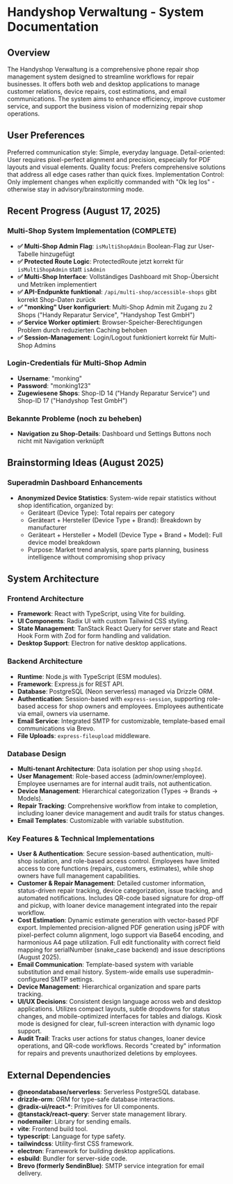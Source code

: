 # Handyshop Verwaltung - System Documentation

## Overview

The Handyshop Verwaltung is a comprehensive phone repair shop management system designed to streamline workflows for repair businesses. It offers both web and desktop applications to manage customer relations, device repairs, cost estimations, and email communications. The system aims to enhance efficiency, improve customer service, and support the business vision of modernizing repair shop operations.

## User Preferences

Preferred communication style: Simple, everyday language.
Detail-oriented: User requires pixel-perfect alignment and precision, especially for PDF layouts and visual elements.
Quality focus: Prefers comprehensive solutions that address all edge cases rather than quick fixes.
Implementation Control: Only implement changes when explicitly commanded with "Ok leg los" - otherwise stay in advisory/brainstorming mode.

## Recent Progress (August 17, 2025)

### Multi-Shop System Implementation (COMPLETE)
- **✅ Multi-Shop Admin Flag**: `isMultiShopAdmin` Boolean-Flag zur User-Tabelle hinzugefügt
- **✅ Protected Route Logic**: ProtectedRoute jetzt korrekt für `isMultiShopAdmin` statt `isAdmin` 
- **✅ Multi-Shop Interface**: Vollständiges Dashboard mit Shop-Übersicht und Metriken implementiert
- **✅ API-Endpunkte funktional**: `/api/multi-shop/accessible-shops` gibt korrekt Shop-Daten zurück
- **✅ "monking" User konfiguriert**: Multi-Shop Admin mit Zugang zu 2 Shops ("Handy Reparatur Service", "Handyshop Test GmbH")
- **✅ Service Worker optimiert**: Browser-Speicher-Berechtigungen Problem durch reduzierten Caching behoben
- **✅ Session-Management**: Login/Logout funktioniert korrekt für Multi-Shop Admins

### Login-Credentials für Multi-Shop Admin
- **Username**: "monking" 
- **Password**: "monking123"
- **Zugewiesene Shops**: Shop-ID 14 ("Handy Reparatur Service") und Shop-ID 17 ("Handyshop Test GmbH")

### Bekannte Probleme (noch zu beheben)
- **Navigation zu Shop-Details**: Dashboard und Settings Buttons noch nicht mit Navigation verknüpft

## Brainstorming Ideas (August 2025)

### Superadmin Dashboard Enhancements
- **Anonymized Device Statistics**: System-wide repair statistics without shop identification, organized by:
  - Geräteart (Device Type): Total repairs per category
  - Geräteart + Hersteller (Device Type + Brand): Breakdown by manufacturer
  - Geräteart + Hersteller + Modell (Device Type + Brand + Model): Full device model breakdown
  - Purpose: Market trend analysis, spare parts planning, business intelligence without compromising shop privacy

## System Architecture

### Frontend Architecture
- **Framework**: React with TypeScript, using Vite for building.
- **UI Components**: Radix UI with custom Tailwind CSS styling.
- **State Management**: TanStack React Query for server state and React Hook Form with Zod for form handling and validation.
- **Desktop Support**: Electron for native desktop applications.

### Backend Architecture
- **Runtime**: Node.js with TypeScript (ESM modules).
- **Framework**: Express.js for REST API.
- **Database**: PostgreSQL (Neon serverless) managed via Drizzle ORM.
- **Authentication**: Session-based with `express-session`, supporting role-based access for shop owners and employees. Employees authenticate via email, owners via username.
- **Email Service**: Integrated SMTP for customizable, template-based email communications via Brevo.
- **File Uploads**: `express-fileupload` middleware.

### Database Design
- **Multi-tenant Architecture**: Data isolation per shop using `shopId`.
- **User Management**: Role-based access (admin/owner/employee). Employee usernames are for internal audit trails, not authentication.
- **Device Management**: Hierarchical categorization (Types → Brands → Models).
- **Repair Tracking**: Comprehensive workflow from intake to completion, including loaner device management and audit trails for status changes.
- **Email Templates**: Customizable with variable substitution.

### Key Features & Technical Implementations
- **User & Authentication**: Secure session-based authentication, multi-shop isolation, and role-based access control. Employees have limited access to core functions (repairs, customers, estimates), while shop owners have full management capabilities.
- **Customer & Repair Management**: Detailed customer information, status-driven repair tracking, device categorization, issue tracking, and automated notifications. Includes QR-code based signature for drop-off and pickup, with loaner device management integrated into the repair workflow.
- **Cost Estimation**: Dynamic estimate generation with vector-based PDF export. Implemented precision-aligned PDF generation using jsPDF with pixel-perfect column alignment, logo support via Base64 encoding, and harmonious A4 page utilization. Full edit functionality with correct field mapping for serialNumber (snake_case backend) and issue descriptions (August 2025).
- **Email Communication**: Template-based system with variable substitution and email history. System-wide emails use superadmin-configured SMTP settings.
- **Device Management**: Hierarchical organization and spare parts tracking.
- **UI/UX Decisions**: Consistent design language across web and desktop applications. Utilizes compact layouts, subtle dropdowns for status changes, and mobile-optimized interfaces for tables and dialogs. Kiosk mode is designed for clear, full-screen interaction with dynamic logo support.
- **Audit Trail**: Tracks user actions for status changes, loaner device operations, and QR-code workflows. Records "created by" information for repairs and prevents unauthorized deletions by employees.

## External Dependencies

- **@neondatabase/serverless**: Serverless PostgreSQL database.
- **drizzle-orm**: ORM for type-safe database interactions.
- **@radix-ui/react-\***: Primitives for UI components.
- **@tanstack/react-query**: Server state management library.
- **nodemailer**: Library for sending emails.
- **vite**: Frontend build tool.
- **typescript**: Language for type safety.
- **tailwindcss**: Utility-first CSS framework.
- **electron**: Framework for building desktop applications.
- **esbuild**: Bundler for server-side code.
- **Brevo (formerly SendinBlue)**: SMTP service integration for email delivery.
```